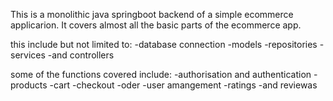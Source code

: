 This is a monolithic java springboot backend of a simple ecommerce applicarion. It covers almost all the basic parts of the ecommerce app.

this include but not limited to:
-database connection
-models
-repositories
-services
-and controllers

some of the functions covered include:
-authorisation and authentication
-products
-cart
-checkout
-oder
-user amangement
-ratings
-and reviewas

